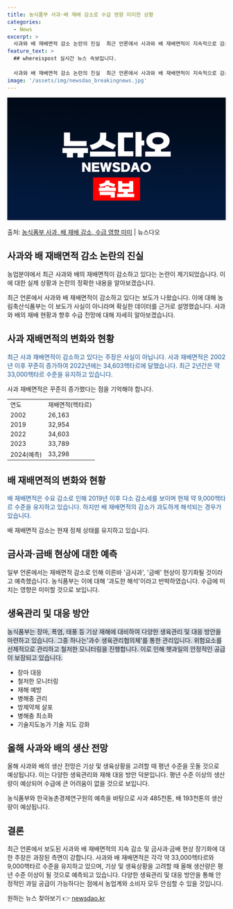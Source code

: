 ```yaml
---
title: 농식품부 사과·배 재배 감소로 수급 영향 미미한 상황
categories:
  - News
excerpt: >
  사과와 배 재배면적 감소 논란의 진실  최근 언론에서 사과와 배 재배면적이 지속적으로 감소하고 있다는 보도가…
feature_text: >
  ## whereispost 실시간 뉴스 속보입니다.

  사과와 배 재배면적 감소 논란의 진실  최근 언론에서 사과와 배 재배면적이 지속적으로 감소하고 있다는 보도가…
image: '/assets/img/newsdao_breakingnews.jpg'
---
```


![뉴스다오 속보](/assets/img/newsdao_breakingnews.jpg)

<p>출처: <a href="https://newsdao.kr/4514" rel="dofollow">농식품부 사과, 배 재배 감소, 수급 영향 미미</a> | 뉴스다오</p>

<h2 data-ke-size="size26">사과와 배 재배면적 감소 논란의 진실</h2>
농업분야에서 최근 사과와 배의 재배면적이 감소하고 있다는 논란이 제기되었습니다. 이에 대한 실제 상황과 논란의 정확한 내용을 알아보겠습니다.

<p data-ke-size="size16">최근 언론에서 사과와 배 재배면적이 감소하고 있다는 보도가 나왔습니다. 이에 대해 농림축산식품부는 이 보도가 사실이 아니라며 확실한 데이터를 근거로 설명했습니다. 사과와 배의 재배 현황과 향후 수급 전망에 대해 자세히 알아보겠습니다.</p>

<h2 data-ke-size="size26">사과 재배면적의 변화와 현황</h2>
<span style="color: #1a5490;">최근 사과 재배면적이 감소하고 있다는 주장은 사실이 아닙니다. 사과 재배면적은 2002년 이후 꾸준히 증가하여 2022년에는 34,603헥타르에 달했습니다. 최근 2년간은 약 33,000헥타르 수준을 유지하고 있습니다.</span>
<p data-ke-size="size16">사과 재배면적은 꾸준히 증가했다는 점을 기억해야 합니다.</p>

<table>
  <tr>
    <td>연도</td>
    <td>재배면적(헥타르)</td>
  </tr>
  <tr>
    <td>2002</td>
    <td>26,163</td>
  </tr>
  <tr>
    <td>2019</td>
    <td>32,954</td>
  </tr>
  <tr>
    <td>2022</td>
    <td>34,603</td>
  </tr>
  <tr>
    <td>2023</td>
    <td>33,789</td>
  </tr>
  <tr>
    <td>2024(예측)</td>
    <td>33,298</td>
  </tr>
</table>

<h2 data-ke-size="size26">배 재배면적의 변화와 현황</h2>
<span style="color: #1a5490;">배 재배면적은 수요 감소로 인해 2019년 이후 다소 감소세를 보이며 현재 약 9,000헥타르 수준을 유지하고 있습니다. 하지만 배 재배면적의 감소가 과도하게 해석되는 경우가 있습니다.</span>
<p data-ke-size="size16">배 재배면적 감소는 현재 정체 상태를 유지하고 있습니다.</p>

<h2 data-ke-size="size26">금사과·금배 현상에 대한 예측</h2>
<p data-ke-size="size16">일부 언론에서는 재배면적 감소로 인해 이른바 '금사과', '금배' 현상이 장기화될 것이라고 예측했습니다. 농식품부는 이에 대해 '과도한 해석'이라고 반박하였습니다. 수급에 미치는 영향은 미미할 것으로 보입니다.</p>

<h2 data-ke-size="size26">생육관리 및 대응 방안</h2>
<span style="background-color: #21538527;">농식품부는 장마, 폭염, 태풍 등 기상 재해에 대비하여 다양한 생육관리 및 대응 방안을 마련하고 있습니다. 그중 하나는'과수 생육관리협의체'를 통한 관리입니다. 위험요소를 선제적으로 관리하고 철저한 모니터링을 진행합니다. 이로 인해 햇과일의 안정적인 공급이 보장되고 있습니다.</span>
<ul>
  <li>장마 대응</li>
  <li>철저한 모니터링</li>
  <li>재해 예방</li>
  <li>병해충 관리</li>
  <li>방제약제 살포</li>
  <li>병해충 최소화</li>
  <li>기술지도농가 기술 지도 강화</li>
</ul>

<h2 data-ke-size="size26">올해 사과와 배의 생산 전망</h2>
<p data-ke-size="size16">올해 사과와 배의 생산 전망은 기상 및 생육상황을 고려할 때 평년 수준을 웃돌 것으로 예상됩니다. 이는 다양한 생육관리와 재해 대응 방안 덕분입니다. 평년 수준 이상의 생산량이 예상되어 수급에 큰 어려움이 없을 것으로 보입니다.</p>
<p data-ke-size="size16">농식품부와 한국농촌경제연구원의 예측을 바탕으로 사과 485천톤, 배 193천톤의 생산량이 예상됩니다.</p>

<h2 data-ke-size="size26">결론</h2>
<p data-ke-size="size16">최근 언론에서 보도된 사과와 배 재배면적의 지속 감소 및 금사과·금배 현상 장기화에 대한 주장은 과장된 측면이 강합니다. 사과와 배 재배면적은 각각 약 33,000헥타르와 9,000헥타르 수준을 유지하고 있으며, 기상 및 생육상황을 고려할 때 올해 생산량은 평년 수준 이상이 될 것으로 예측되고 있습니다. 다양한 생육관리 및 대응 방안을 통해 안정적인 과일 공급이 가능하다는 점에서 농업계와 소비자 모두 안심할 수 있을 것입니다.</p> 

원하는 뉴스 찾아보기 👉 <a href="https://newsdao.kr" rel="dofollow">newsdao.kr</a>


